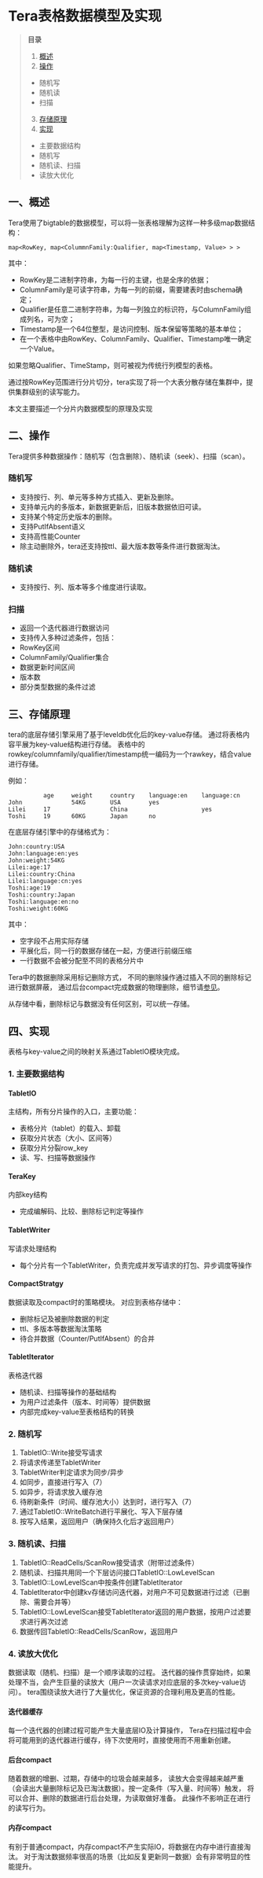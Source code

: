 # Tera表格数据模型及实现

>**目录**
>  1. [概述](#overview)
>  2. [操作](#operation)
>   * 随机写
>   * 随机读
>   * 扫描
>  3. [存储原理](#storage)
>  4. [实现](#implementation)
>   * 主要数据结构
>   * 随机写
>   * 随机读、扫描
>   * 读放大优化

<a name="overview"></a>

## 一、概述
Tera使用了bigtable的数据模型，可以将一张表格理解为这样一种多级map数据结构：
```
map<RowKey, map<ColummnFamily:Qualifier, map<Timestamp, Value> > > 
```
其中：
 * RowKey是二进制字符串，为每一行的主键，也是全序的依据；
 * ColumnFamily是可读字符串，为每一列的前缀，需要建表时由schema确定；
 * Qualifier是任意二进制字符串，为每一列独立的标识符，与ColumnFamily组成列名，可为空；
 * Timestamp是一个64位整型，是访问控制、版本保留等策略的基本单位；
 * 在一个表格中由RowKey、ColumnFamily、Qualifier、Timestamp唯一确定一个Value。
	
如果忽略Qualifier、TimeStamp，则可被视为传统行列模型的表格。

通过按RowKey范围进行分片切分，tera实现了将一个大表分散存储在集群中，提供集群级别的读写能力。

本文主要描述一个分片内数据模型的原理及实现
	
<a name="operation"></a>

## 二、操作

Tera提供多种数据操作：随机写（包含删除）、随机读（seek）、扫描（scan）。

### 随机写

 * 支持按行、列、单元等多种方式插入、更新及删除。
 * 支持单元内的多版本，新数据更新后，旧版本数据依旧可读。
 * 支持某个特定历史版本的删除。
 * 支持PutIfAbsent语义
 * 支持高性能Counter
 * 除主动删除外，tera还支持按ttl、最大版本数等条件进行数据淘汰。 
		
### 随机读
		
 * 支持按行、列、版本等多个维度进行读取。
		
### 扫描
	
 * 返回一个迭代器进行数据访问
 * 支持传入多种过滤条件，包括：
  * RowKey区间
  * ColumnFamily/Qualifier集合
  * 数据更新时间区间
  * 版本数
  * 部分类型数据的条件过滤

<a name="storage"></a>

## 三、存储原理

tera的底层存储引擎采用了基于leveldb优化后的key-value存储。
通过将表格内容平展为key-value结构进行存储。
表格中的rowkey/columnfamily/qualifier/timestamp统一编码为一个rawkey，结合value进行存储。

例如：

```
          age     weight     country    language:en    language:cn
John              54KG       USA        yes          
Lilei     17                 China                     yes
Toshi     19      60KG       Japan      no                 
```

在底层存储引擎中的存储格式为：

```
John:country:USA
John:language:en:yes
John:weight:54KG
Lilei:age:17
Lilei:country:China
Lilei:language:cn:yes
Toshi:age:19
Toshi:country:Japan
Toshi:language:en:no
Toshi:weight:60KG
```

其中：

 * 空字段不占用实际存储
 * 平展化后，同一行的数据存储在一起，方便进行前缀压缩
 * 一行数据不会被分配至不同的表格分片中

Tera中的数据删除采用标记删除方式，
不同的删除操作通过插入不同的删除标记进行数据屏蔽，
通过后台compact完成数据的物理删除，细节请[参见](https://github.com/baidu/tera/blob/master/doc/data-deletion-in-tera.md)。

从存储中看，删除标记与数据没有任何区别，可以统一存储。

<a name="implementation"></a>

## 四、实现

表格与key-value之间的映射关系通过TabletIO模块完成。

### 1. 主要数据结构

#### TabletIO

主结构，所有分片操作的入口，主要功能：

 * 表格分片（tablet）的载入、卸载
 * 获取分片状态（大小、区间等）
 * 获取分片分裂row_key
 * 读、写、扫描等数据操作

#### TeraKey

内部key结构

 * 完成编解码、比较、删除标记判定等操作

#### TabletWriter

写请求处理结构

 * 每个分片有一个TabletWriter，负责完成并发写请求的打包、异步调度等操作

#### CompactStratgy

数据读取及compact时的策略模块。
对应到表格存储中：

 * 删除标记及被删除数据的判定
 * ttl、多版本等数据淘汰策略
 * 待合并数据（Counter/PutIfAbsent）的合并

#### TabletIterator

表格迭代器

 * 随机读、扫描等操作的基础结构
 * 为用户过滤条件（版本、时间等）提供数据
 * 内部完成key-value至表格结构的转换

### 2. 随机写

 1. TabletIO::Write接受写请求
 1. 将请求传递至TabletWriter
 1. TabletWriter判定请求为同步/异步
 1. 如同步，直接进行写入（7）
 1. 如异步，将请求放入缓存池
 1. 待刷新条件（时间、缓存池大小）达到时，进行写入（7）
 1. 通过TabletIO::WriteBatch进行平展化、写入下层存储
 1. 按写入结果，返回用户（确保持久化后才返回用户）

### 3. 随机读、扫描

 1. TabletIO::ReadCells/ScanRow接受请求（附带过滤条件）
 1. 随机读、扫描共用同一个下层访问接口TabletIO::LowLevelScan
 1. TabletIO::LowLevelScan中按条件创建TabletIterator
 1. TabletIterator中创建kv存储访问迭代器，对用户不可见数据进行过滤（已删除、需要合并等）
 1. TabletIO::LowLevelScan接受TabletIterator返回的用户数据，按用户过滤要求进行再次过滤
 1.  数据传回TabletIO::ReadCells/ScanRow，返回用户
 
### 4. 读放大优化
		
数据读取（随机、扫描）是一个顺序读取的过程。
迭代器的操作贯穿始终，如果处理不当，会产生巨量的读放大（用户一次读请求对应底层的多次key-value访问）。
tera围绕读放大进行了大量优化，保证资源的合理利用及更高的性能。
		
#### 迭代器缓存
			
每一个迭代器的创建过程可能产生大量底层IO及计算操作，
Tera在扫描过程中会将可能用到的迭代器进行缓存，待下次使用时，直接使用而不用重新创建。

#### 后台compact

随着数据的增删、过期，存储中的垃圾会越来越多，
读放大会变得越来越严重（会读出大量删除标记及已淘汰数据）。按一定条件（写入量、时间等）触发，
将可以合并、删除的数据进行后台处理，为读取做好准备。
此操作不影响正在进行的读写行为。

#### 内存compact

有别于普通compact，内存compact不产生实际IO，将数据在内存中进行直接淘汰。
对于淘汰数据频率很高的场景（比如反复更新同一数据）会有非常明显的性能提升。
